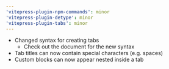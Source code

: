 ```yaml
---
'vitepress-plugin-npm-commands': minor
'vitepress-plugin-detype': minor
'vitepress-plugin-tabs': minor
---
```


- Changed syntax for creating tabs
  - Check out the document for the new syntax
- Tab titles can now contain special characters (e.g. spaces)
- Custom blocks can now appear nested inside a tab
